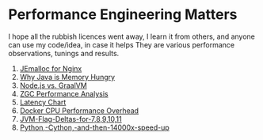 # Performance Engineering Matters
I hope all the rubbish licences went away, I learn it from others, and anyone can use my code/idea, in case it helps
They are various performance observations, tunings and results.

1. [JEmalloc for Nginx](https://github.com/weixingsun/perf_tuning_results/wiki/Stock-Nginx-Performance-Evaluation)
2. [Why Java is Memory Hungry](https://github.com/weixingsun/perf_tuning_results/wiki/Why-Java-is-Memory-Hungry)
3. [Node.js vs. GraalVM](https://github.com/weixingsun/perf_tuning_results/wiki/Node.js-vs.-GraalVM)
4. [ZGC Performance Analysis](https://github.com/weixingsun/perf_tuning_results/wiki/ZGC-Performance-Analysis)
5. [Latency Chart](https://github.com/weixingsun/perf_tuning_results/wiki/Latency-Chart)
6. [Docker CPU Performance Overhead](https://github.com/weixingsun/perf_tuning_results/wiki/Docker-CPU-Performance-Overhead)
7. [JVM-Flag-Deltas-for-7,8,9,10,11](https://github.com/weixingsun/perf_tuning_results/wiki/JVM-Flag-Deltas-for-7,8,9,10,11)
8. [Python,-Cython,-and-then-14000x-speed-up](https://github.com/weixingsun/perf_tuning_results/wiki/Python,-Cython,-and-then-14000x-speed-up)
